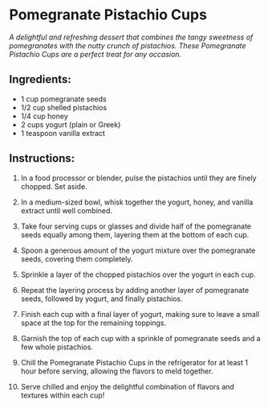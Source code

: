 # **Pomegranate Pistachio Cups**

*A delightful and refreshing dessert that combines the tangy sweetness of pomegranates with the nutty crunch of pistachios. These Pomegranate Pistachio Cups are a perfect treat for any occasion.*

## **Ingredients:**

- 1 cup pomegranate seeds
- 1/2 cup shelled pistachios
- 1/4 cup honey
- 2 cups yogurt (plain or Greek)
- 1 teaspoon vanilla extract

## **Instructions:**

1. In a food processor or blender, pulse the pistachios until they are finely chopped. Set aside.

2. In a medium-sized bowl, whisk together the yogurt, honey, and vanilla extract until well combined.

3. Take four serving cups or glasses and divide half of the pomegranate seeds equally among them, layering them at the bottom of each cup.

4. Spoon a generous amount of the yogurt mixture over the pomegranate seeds, covering them completely.

5. Sprinkle a layer of the chopped pistachios over the yogurt in each cup.

6. Repeat the layering process by adding another layer of pomegranate seeds, followed by yogurt, and finally pistachios.

7. Finish each cup with a final layer of yogurt, making sure to leave a small space at the top for the remaining toppings.

8. Garnish the top of each cup with a sprinkle of pomegranate seeds and a few whole pistachios.

9. Chill the Pomegranate Pistachio Cups in the refrigerator for at least 1 hour before serving, allowing the flavors to meld together.

10. Serve chilled and enjoy the delightful combination of flavors and textures within each cup!